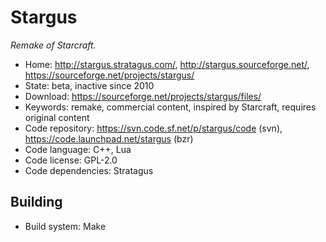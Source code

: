 # Stargus

_Remake of Starcraft._

- Home: http://stargus.stratagus.com/, http://stargus.sourceforge.net/, https://sourceforge.net/projects/stargus/
- State: beta, inactive since 2010
- Download: https://sourceforge.net/projects/stargus/files/
- Keywords: remake, commercial content, inspired by Starcraft, requires original content
- Code repository: https://svn.code.sf.net/p/stargus/code (svn), https://code.launchpad.net/stargus (bzr)
- Code language: C++, Lua
- Code license: GPL-2.0
- Code dependencies: Stratagus

## Building

- Build system: Make
